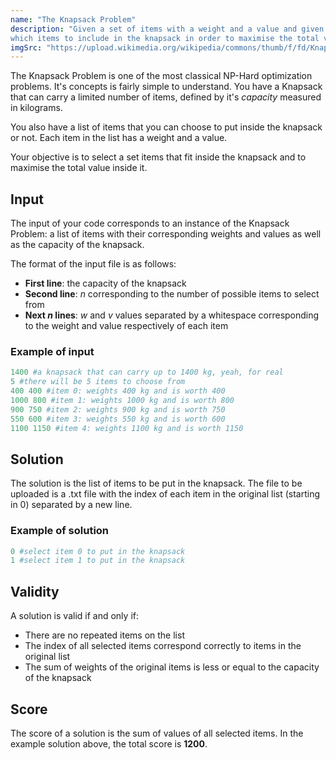 ```yaml
---
name: "The Knapsack Problem"
description: "Given a set of items with a weight and a value and given a knapsack with a maximum capacity, determine
which items to include in the knapsack in order to maximise the total value inside it."
imgSrc: "https://upload.wikimedia.org/wikipedia/commons/thumb/f/fd/Knapsack.svg/1280px-Knapsack.svg.png"
---
```


The Knapsack Problem is one of the most classical NP-Hard optimization problems. It's concepts is fairly simple to understand.
You have a Knapsack that can carry a limited number of items, defined by it's _capacity_ measured in kilograms.

You also have a list of items that you can choose to put inside the knapsack or not. Each item in the list has a weight and a value.

Your objective is to select a set items that fit inside the knapsack and to maximise the total value inside it.

## Input

The input of your code corresponds to an instance of the Knapsack Problem: a list of items with their corresponding weights and values as well as the capacity of the knapsack.

The format of the input file is as follows:
- **First line**: the capacity of the knapsack
- **Second line**: _n_ corresponding to the number of possible items to select from
- **Next _n_ lines**: _w_ and _v_ values separated by a whitespace corresponding to the weight and value respectively of each item

### Example of input
```python
1400 #a knapsack that can carry up to 1400 kg, yeah, for real
5 #there will be 5 items to choose from
400 400 #item 0: weights 400 kg and is worth 400
1000 800 #item 1: weights 1000 kg and is worth 800
900 750 #item 2: weights 900 kg and is worth 750
550 600 #item 3: weights 550 kg and is worth 600
1100 1150 #item 4: weights 1100 kg and is worth 1150
```

## Solution

The solution is the list of items to be put in the knapsack. The file to be uploaded is a .txt file with the index of each item in the original list (starting in 0) separated by a new line.

### Example of solution

```python
0 #select item 0 to put in the knapsack
1 #select item 1 to put in the knapsack
```

## Validity

A solution is valid if and only if:

- There are no repeated items on the list
- The index of all selected items correspond correctly to items in the original list
- The sum of weights of the original items is less or equal to the capacity of the knapsack

## Score

The score of a solution is the sum of values of all selected items. In the example solution above, the total score is **1200**.
